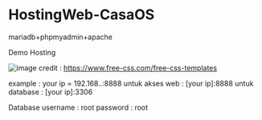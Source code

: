 # HostingWeb-CasaOS

mariadb+phpmyadmin+apache

Demo Hosting

![image](https://github.com/user-attachments/assets/7fc4407c-84cb-4f17-9f53-222a40a5dfb2)
credit : https://www.free-css.com/free-css-templates

<a href="[http://](https://demo-hosting.oxidilily.my.id)"></a>

example : 
your ip = 192.168.*.*:8888
untuk akses web : [your ip]:8888
untuk database  : [your ip]:3306

Database
username : root
password : root
